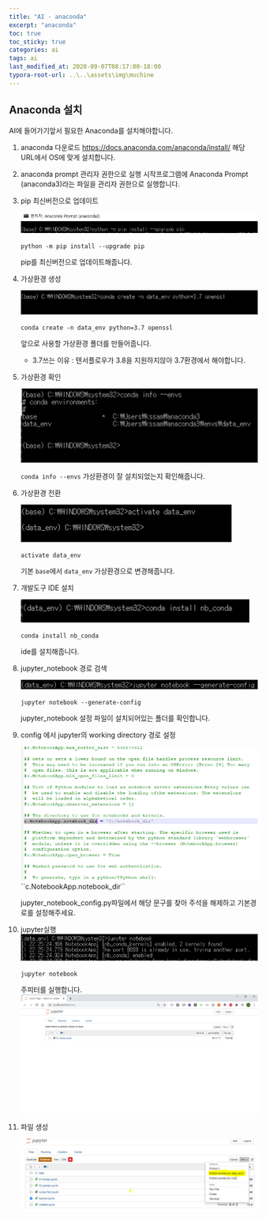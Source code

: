 ```yaml
---
title: "AI - anaconda"
excerpt: "anaconda"
toc: true
toc_sticky: true
categories: ai
tags: ai
last_modified_at: 2020-09-07T08:17:00-18:00
typora-root-url: ..\..\assets\img\muchine
---
```




## Anaconda 설치

AI에 들어가기앞서 필요한 Anaconda를 설치해야합니다.

1. anaconda 다운로드
   https://docs.anaconda.com/anaconda/install/
   해당 URL에서 OS에 맞게 설치합니다.

2. anaconda prompt 관리자 권한으로 실행
   시작프로그램에 Anaconda Prompt (anaconda3)라는 파일을 
   관리자 권한으로 실행합니다.

3. pip 최신버전으로 업데이트

   ![image-20200907221341976](/assets/img/muchine/image-20200907221341976.png)

   ``python -m pip install --upgrade pip`` 

    pip를 최신버전으로 업데이트해줍니다.
   

4. 가상환경 생성

   <img src="/assets/img/muchine/image-20200907221458774.png" alt="image-20200907221458774" style="zoom:80%;" />

   ``conda create -n data_env python=3.7 openssl``

   앞으로 사용할 가상환경 폴더를 만들어줍니다.

   - 3.7쓰는 이유 : 텐서플로우가 3.8을 지원하지않아 3.7환경에서 해야합니다.

5. 가상환경 확인

   ![image-20200907221733896](/assets/img/muchine/image-20200907221733896.png)

    

   ``conda info --envs``
   가상환경이 잘 설치되었는지 확인해줍니다.

6. 가상환경 전환

   ![image-20200907221823010](/assets/img/muchine/image-20200907221823010.png)

    

   ``activate data_env``

   기본 ``base``에서 ``data_env`` 가상환경으로 변경해줍니다.
   

7. 개발도구 IDE 설치

   ![image-20200907221927662](/assets/img/muchine/image-20200907221927662.png)

    

   ``conda install nb_conda``

   ide를 설치해줍니다.
   

8. jupyter_notebook 경로 검색
   

   ![image-20200907222154163](/assets/img/muchine/image-20200907222154163.png)
   

   ``jupyter notebook --generate-config``

   jupyter_notebook 설정 파일이 설치되어있는 폴더를 확인합니다.
   

9. config 에서 jupyter의 working directory 경로 설정

   <img src="/assets/img/muchine/image-20200907222319795.png" alt="image-20200907222319795" style="zoom:80%;" />
    ``c.NotebookApp.notebook_dir`` 

   jupyter_notebook_config.py파일에서 해당 문구를 찾아 
   주석을 해제하고 기본경로를 설정해주세요.

10. jupyter실행
    ![image-20200907222547061](/assets/img/muchine/image-20200907222547061.png)

    ``jupyter notebook``

    주피터를 실행합니다.
    ![image-20200907222319795](/assets/img/muchine/image-20200907222625659.png)
    
11. 파일 생성

    ![image-20200911225505125](/assets/img/muchine/image-20200911230017471.png)
